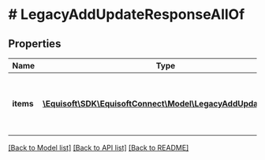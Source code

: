 # # LegacyAddUpdateResponseAllOf

## Properties

Name | Type | Description | Notes
------------ | ------------- | ------------- | -------------
**items** | [**\Equisoft\SDK\EquisoftConnect\Model\LegacyAddUpdateItem[]**](LegacyAddUpdateItem.md) | List all items status for the Add or Update operation | 

[[Back to Model list]](../../README.md#documentation-for-models) [[Back to API list]](../../README.md#documentation-for-api-endpoints) [[Back to README]](../../README.md)


